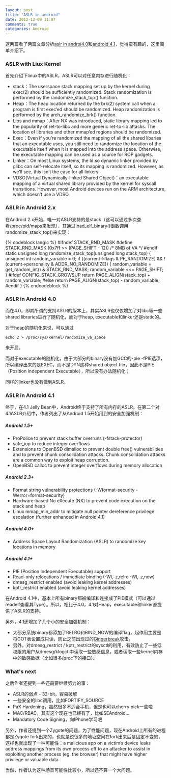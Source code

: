 ```yaml
---
layout: post
title: "ASLR in android"
date: 2012-12-09 11:07
comments: true
categories: Android
---
```


这两篇看了两篇文章分析[aslr in androi4.0](https://blog.duosecurity.com/2012/02/a-look-at-aslr-in-android-ice-cream-sandwich-4-0/ "asli in 4.0")和[android 4.1](https://blog.duosecurity.com/2012/07/exploit-mitigations-in-android-jelly-bean-4-1/ "aslr in 4.1")，觉得蛮有趣的，这里简单介绍下。

### ASLR with Liux Kernel

首先介绍下linux中的ASLR，ASLR可以对任意内存进行随机化：

* stack：The userspace stack mapping set up by the kernel during exec(2) should be sufficiently randomized. Stack randomization is performed by the randomize\_stack\_top() function.
* Heap：The heap location returned by the brk(2) system call when a program is first exec’ed should be randomized. Heap randomization is performed by the arch\_randomize\_brk() function.
* Libs and mmap：After NX was introduced, static library mapping led to the popularity of ret-to-libc and more generic ret-to-lib attacks. The location of libraries and other mmap’ed regions should be randomized.
* Exec：Even if you’re randomized the mapping of all the shared libaries that an executable uses, you still need to randomize the location of the executable itself when it is mapped into the address space. Otherwise, the executable mapping can be used as a source for ROP gadgets.
* Linker：On most Linux systems, the ld.so dynamic linker provided by glibc can self-relocate itself, so its mapping is randomized. However, as we’ll see, this isn’t the case for all linkers.
* VDSO(Virtual Dynamically-linked Shared Object)：an executable mapping of a virtual shared library provided by the kernel for syscall transitions. However, most Android devices run on the ARM architecture, which doesn’t use a VDSO.

### ASLR in Android 2.x

在Android 2.x开始，唯一对ASLR支持的是stack（这可以通过多次查看/proc/pid/maps来发现），其通过load\_elf\_binary()函数调用randomize\_stack\_top()来实现：

{% codeblock lang:c %}
#ifndef STACK\_RND\_MASK
#define STACK\_RND\_MASK (0x7ff >> (PAGE\_SHIFT - 12)) /* 8MB of VA */
#endif
static unsigned long randomize\_stack\_top(unsigned long stack\_top)
{
    unsigned int random_variable = 0;
    if ((current->flags & PF_RANDOMIZE) &&
	            !(current->personality & ADDR_NO_RANDOMIZE)) {
            random_variable = get_random_int() & STACK_RND_MASK;
            random_variable <<= PAGE_SHIFT;
	        }
#ifdef CONFIG\_STACK\_GROWSUP
        return PAGE_ALIGN(stack\_top) + random_variable;
#else
	    return PAGE_ALIGN(stack\_top) - random_variable;
#endif
}
{% endcodeblock %}

### ASLR in Android 4.0

而在4.0，即其所谓的支持ASLR的版本上，其实ASLR也仅仅增加了对libc等一些shared libraries进行了随机化，而对于heap, executable和linker还是static的。

对于heap的随机化来说，可以通过

    echo 2 > /proc/sys/kernel/randomize_va_space

来开启。

而对于executable的随机化，由于大部分的binary没有加GCC的-pie -fPIE选项，所以编译出来的是EXEC，而不是DYN这种shared object file，因此不是PIE（Position Independent Executable），所以没有办法随机化；

同样的linker也没有做到ASLR。

### ASLR in Android 4.1

终于，在4.1 Jelly Bean中，Android终于支持了所有内存的ASLR。在第二个对4.1ASLR介绍中，作者列出了从Android 1.5开始用到的安全加强机制：

##### Android 1.5+

* ProPolice to prevent stack buffer overruns (-fstack-protector)
* safe\_iop to reduce integer overflows
* Extensions to OpenBSD dlmalloc to prevent double free() vulnerabilities and to prevent chunk consolidation attacks. Chunk consolidation attacks are a common way to exploit heap corruption.
* OpenBSD calloc to prevent integer overflows during memory allocation

##### Android 2.3+

* Format string vulnerability protections (-Wformat-security -Werror=format-security)
* Hardware-based No eXecute (NX) to prevent code execution on the stack and heap
* Linux mmap\_min\_addr to mitigate null pointer dereference privilege escalation (further enhanced in Android 4.1)
    
##### Android 4.0+

* Address Space Layout Randomization (ASLR) to randomize key locations in memory
    
##### Android 4.1+

* PIE (Position Independent Executable) support
* Read-only relocations / immediate binding (-Wl,-z,relro -Wl,-z,now)
* dmesg\_restrict enabled (avoid leaking kernel addresses)
* kptr\_restrict enabled (avoid leaking kernel addresses)

在Android 4.1中，基本上所有binary都被编译和连接成了PIE模式（可以通过readelf查看其Type）。所以，相比于4.0，4.1对Heap，executable和linker都提供了ASLR的支持。

另外，4.1还增加了几个小的安全加强机制：

* 大部分系统binary都添加了RELRO和BIND\_NOW的编译flag，起作用主要是将GOT表设置成只读，防止之前出现过的[Gingerbreak](http://jon.oberheide.org/files/bsides11-dontrootrobots.pdf "don't root robot")攻击。
* 另外，对dmesg\_restrict / kptr\_restrict的sysctl的利用，有效防止了一些低权限的用户从dmesg/klogctl中读取一些敏感信息，或者读取一些kernel内存中的敏感数据（比如很多/proc下的接口）。

### What's next

之后作者还提到一些还需要继续努力的事：

* ASLR的弱点 - 32-bit，容易破解
* 一些安全的libc调用，比如FORTIFY\_SOURCE
* PaX Hardening，虽然很多不适合手机，但是也可以cherry pick一些啦
* MAC/RBAC，其实这个现在也已经有了，比如SEAndroid...
* Mandatory Code Signing，向IPhone学习吧

另外，作者还提到一个Zygote的问题，为了性能问题，现在Android上所有的进程都是Zygote fork出来的，也就是说很多的地址空间在fork出来后是固定不变的，这样也就出现了一种可能性：a malicious app on a victim’s device leaks address mappings from its own process off to an attacker to assist in exploiting another process (eg. the browser) that might have higher privilege or valuable data.

当然，作者认为这种场景可能性比较小，所以还不算一个大问题。
